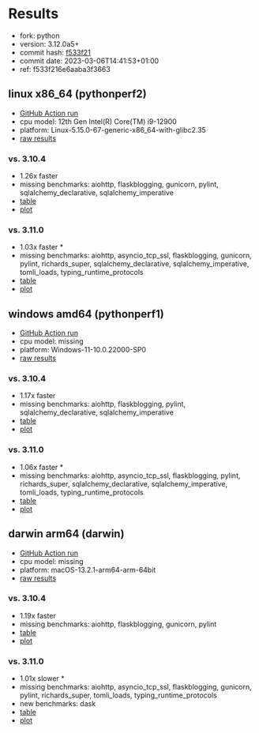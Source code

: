 # Results

- fork: python
- version: 3.12.0a5+
- commit hash: [f533f21](https://github.com/python/cpython/commit/f533f21)
- commit date: 2023-03-06T14:41:53+01:00
- ref: f533f216e6aaba3f3663

## linux x86_64 (pythonperf2)

- [GitHub Action run](https://github.com/faster-cpython/benchmarking/actions/runs/4513538290)
- cpu model: 12th Gen Intel(R) Core(TM) i9-12900
- platform: Linux-5.15.0-67-generic-x86_64-with-glibc2.35
- [raw results](bm-20230306-pythonperf2-x86_64-python-f533f216e6aaba3f3663-3.12.0a5%2B-f533f21.json)

### vs. 3.10.4

- 1.26x faster
- missing benchmarks: aiohttp, flaskblogging, gunicorn, pylint, sqlalchemy_declarative, sqlalchemy_imperative
- [table](bm-20230306-pythonperf2-x86_64-python-f533f216e6aaba3f3663-3.12.0a5%2B-f533f21-vs-3.10.4.md)
- [plot](bm-20230306-pythonperf2-x86_64-python-f533f216e6aaba3f3663-3.12.0a5%2B-f533f21-vs-3.10.4.png)

### vs. 3.11.0

- 1.03x faster \*
- missing benchmarks: aiohttp, asyncio_tcp_ssl, flaskblogging, gunicorn, pylint, richards_super, sqlalchemy_declarative, sqlalchemy_imperative, tomli_loads, typing_runtime_protocols
- [table](bm-20230306-pythonperf2-x86_64-python-f533f216e6aaba3f3663-3.12.0a5%2B-f533f21-vs-3.11.0.md)
- [plot](bm-20230306-pythonperf2-x86_64-python-f533f216e6aaba3f3663-3.12.0a5%2B-f533f21-vs-3.11.0.png)

## windows amd64 (pythonperf1)

- [GitHub Action run](https://github.com/faster-cpython/benchmarking/actions/runs/4610451154)
- cpu model: missing
- platform: Windows-11-10.0.22000-SP0
- [raw results](bm-20230306-pythonperf1-amd64-python-f533f216e6aaba3f3663-3.12.0a5%2B-f533f21.json)

### vs. 3.10.4

- 1.17x faster
- missing benchmarks: aiohttp, flaskblogging, pylint, sqlalchemy_declarative, sqlalchemy_imperative
- [table](bm-20230306-pythonperf1-amd64-python-f533f216e6aaba3f3663-3.12.0a5%2B-f533f21-vs-3.10.4.md)
- [plot](bm-20230306-pythonperf1-amd64-python-f533f216e6aaba3f3663-3.12.0a5%2B-f533f21-vs-3.10.4.png)

### vs. 3.11.0

- 1.06x faster \*
- missing benchmarks: aiohttp, asyncio_tcp_ssl, flaskblogging, pylint, richards_super, sqlalchemy_declarative, sqlalchemy_imperative, tomli_loads, typing_runtime_protocols
- [table](bm-20230306-pythonperf1-amd64-python-f533f216e6aaba3f3663-3.12.0a5%2B-f533f21-vs-3.11.0.md)
- [plot](bm-20230306-pythonperf1-amd64-python-f533f216e6aaba3f3663-3.12.0a5%2B-f533f21-vs-3.11.0.png)

## darwin arm64 (darwin)

- [GitHub Action run](https://github.com/faster-cpython/benchmarking/actions/runs/4494506299)
- cpu model: missing
- platform: macOS-13.2.1-arm64-arm-64bit
- [raw results](bm-20230306-darwin-arm64-python-f533f216e6aaba3f3663-3.12.0a5%2B-f533f21.json)

### vs. 3.10.4

- 1.19x faster
- missing benchmarks: aiohttp, flaskblogging, gunicorn, pylint
- [table](bm-20230306-darwin-arm64-python-f533f216e6aaba3f3663-3.12.0a5%2B-f533f21-vs-3.10.4.md)
- [plot](bm-20230306-darwin-arm64-python-f533f216e6aaba3f3663-3.12.0a5%2B-f533f21-vs-3.10.4.png)

### vs. 3.11.0

- 1.01x slower \*
- missing benchmarks: aiohttp, asyncio_tcp_ssl, flaskblogging, gunicorn, pylint, richards_super, tomli_loads, typing_runtime_protocols
- new benchmarks: dask
- [table](bm-20230306-darwin-arm64-python-f533f216e6aaba3f3663-3.12.0a5%2B-f533f21-vs-3.11.0.md)
- [plot](bm-20230306-darwin-arm64-python-f533f216e6aaba3f3663-3.12.0a5%2B-f533f21-vs-3.11.0.png)

